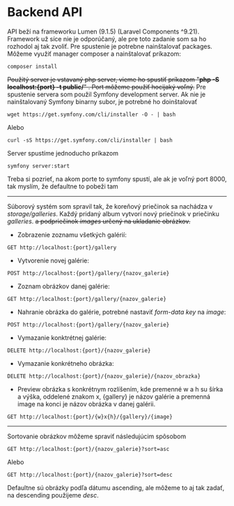 # Backend API
API beží na frameworku Lumen (9.1.5) (Laravel Components ^9.21). Framework už síce
nie je odporúčaný, ale pre toto zadanie som sa ho rozhodol aj tak zvoliť.
Pre spustenie je potrebne nainštalovať packages. Môžeme využiť manager composer
a nainštalovať príkazom:
```
composer install
```
~~Použitý server je vstavaný php server, 
vieme ho spustiť príkazom "**php -S localhost:{port} -t public/**" . Port môžeme použiť 
hocijaký voľný.~~ Pre spustenie servera som použil Symfony development server. Ak nie je nainštalovaný
Symfony binarny subor, je potrebné ho doinštalovať

```
wget https://get.symfony.com/cli/installer -O - | bash
```
Alebo
```
curl -sS https://get.symfony.com/cli/installer | bash
```
Server spustíme jednoducho príkazom
```
symfony server:start
```
Treba si pozrieť, na akom porte to symfony spustí, ale ak je voľný port 8000, tak myslím, že defaultne to pobeži tam

---
Súborový systém som spravil tak, že koreňový priečinok sa nachádza v 
*storage/galleries*. Každý pridaný album vytvorí nový priečinok v priečinku *galleries*.
~~a podpriečinok *images* určený na ukladanie obrázkov.~~

- Zobrazenie zoznamu všetkých galérií:
```shell
GET http://localhost:{port}/gallery
```

- Vytvorenie novej galérie:  
```shell
POST http://localhost:{port}/gallery/{nazov_galerie}
```

- Zoznam obrázkov danej galérie:
```shell
GET http://localhost:{port}/gallery/{nazov_galerie}
```

- Nahranie obrázka do galérie, potrebné nastaviť *form-data key* na *image*:


```shell
POST http://localhost:{port}/gallery/{nazov_galerie}
```

- Vymazanie konktrétnej galérie:
```shell
DELETE http://localhost:{port}/{nazov_galerie}
```

- Vymazanie konkrétneho obrázka:
```shell
DELETE http://localhost:{port}/{nazov_galerie}/{nazov_obrazka}
```

- Preview obrázka s konkrétnym rozlíšením, kde premenné w a h su šírka a výška, oddelené znakom x, {gallery} je názov galérie a premenná image na konci
je názov obrázka v danej galérii.
```shell
GET http://localhost:{port}/{w}x{h}/{gallery}/{image}
```

---

Sortovanie obrázkov môžeme spraviť následujúcim spôsobom

```
GET http://localhost:{port}/{nazov_galerie}?sort=asc
```
Alebo
```
GET http://localhost:{port}/{nazov_galerie}?sort=desc
```
Defaultne sú obrázky podľa dátumu ascending, ale môžeme to aj tak zadať, na descending použijeme
*desc*.
